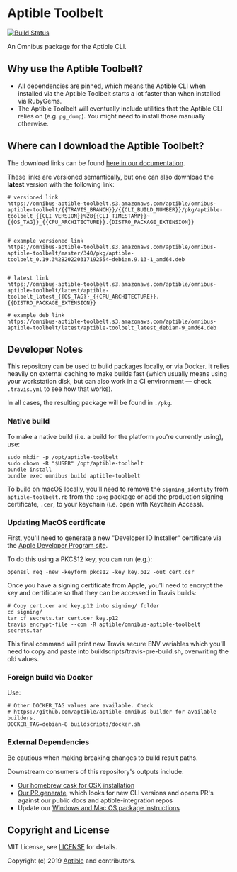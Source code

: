Aptible Toolbelt
================

[![Build Status](https://travis-ci.org/aptible/omnibus-aptible-toolbelt.svg?branch=master)](https://travis-ci.org/aptible/omnibus-aptible-toolbelt)

An Omnibus package for the Aptible CLI.


Why use the Aptible Toolbelt?
-----------------------------

- All dependencies are pinned, which means the Aptible CLI when installed via
  the Aptible Toolbelt starts a lot faster than when installed via RubyGems.
- The Aptible Toolbelt will eventually include utilities that the Aptible CLI
  relies on (e.g. `pg_dump`). You might need to install those manually
  otherwise.

Where can I download the Aptible Toolbelt?
------------------------------------------

The download links can be found [here in our documentation](https://deploy-docs.aptible.com/docs/cli). 

These links are versioned semantically, but one can also download the __latest__ version with the following link: 

```
# versioned link
https://omnibus-aptible-toolbelt.s3.amazonaws.com/aptible/omnibus-aptible-toolbelt/{{TRAVIS_BRANCH}}/{{CLI_BUILD_NUMBER}}/pkg/aptible-toolbelt_{{CLI_VERSION}}%2B{{CLI_TIMESTAMP}}~{{OS_TAG}}_{{CPU_ARCHITECTURE}}.{DISTRO_PACKAGE_EXTENSION}}


# example versioned link
https://omnibus-aptible-toolbelt.s3.amazonaws.com/aptible/omnibus-aptible-toolbelt/master/340/pkg/aptible-toolbelt_0.19.3%2B20220317192554~debian.9.13-1_amd64.deb


# latest link
https://omnibus-aptible-toolbelt.s3.amazonaws.com/aptible/omnibus-aptible-toolbelt/latest/aptible-toolbelt_latest_{{OS_TAG}}_{{CPU_ARCHITECTURE}}.{{DISTRO_PACKAGE_EXTENSION}}

# example deb link
https://omnibus-aptible-toolbelt.s3.amazonaws.com/aptible/omnibus-aptible-toolbelt/latest/aptible-toolbelt_latest_debian-9_amd64.deb
```

Developer Notes
---------------

This repository can be used to build packages locally, or via Docker. It relies
heavily on external caching to make builds fast (which usually means using your
workstation disk, but can also work in a CI environment — check `.travis.yml`
to see how that works).

In all cases, the resulting package will be found in `./pkg`.

### Native build ###

To make a native build (i.e. a build for the platform you're currently using),
use:

```
sudo mkdir -p /opt/aptible-toolbelt
sudo chown -R "$USER" /opt/aptible-toolbelt
bundle install
bundle exec omnibus build aptible-toolbelt
```

To build on macOS locally, you'll need to remove the `signing_identity` from 
`aptible-toolbelt.rb` from the `:pkg` package or add the production signing
certificate, `.cer`, to your keychain (i.e. open with Keychain Access).

### Updating MacOS certificate ###

First, you'll need to generate a new "Developer ID Installer" certificate via
the [Apple Developer Program site](https://developer.apple.com/account/resources/certificates/list).

To do this using a PKCS12 key, you can run (e.g.):

```
openssl req -new -keyform pkcs12 -key key.p12 -out cert.csr
```

Once you have a signing certificate from Apple, you'll need to encrypt the key
and certificate so that they can be accessed in Travis builds:

```
# Copy cert.cer and key.p12 into signing/ folder
cd signing/
tar cf secrets.tar cert.cer key.p12
travis encrypt-file --com -R aptible/omnibus-aptible-toolbelt secrets.tar
```

This final command will print new Travis secure ENV variables which you'll
need to copy and paste into buildscripts/travis-pre-build.sh, overwriting the
old values.

### Foreign build via Docker ###

Use:

```
# Other DOCKER_TAG values are available. Check
# https://github.com/aptible/aptible-omnibus-builder for available builders.
DOCKER_TAG=debian-8 buildscripts/docker.sh
```

### External Dependencies ### 

Be cautious when making breaking changes to build result paths.

Downstream consumers of this repository's outputs include:

* [Our homebrew cask for OSX installation](https://github.com/Homebrew/homebrew-cask/blob/master/Casks/aptible.rb)
* [Our PR generate](https://github.com/aptible/toolbelt-auto-update/blob/master/bin/toolbelt-auto-update#L64-L65), which looks for new CLI versions and opens PR's against our public docs and aptible-integration repos
* Update our [Windows and Mac OS package instructions](https://github.com/aptible/scripts/blob/master/doc/ReleaseNewCLIVersion.md)

## Copyright and License

MIT License, see [LICENSE](LICENSE.md) for details.

Copyright (c) 2019 [Aptible](https://www.aptible.com) and contributors.
